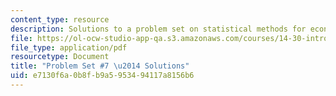 ```yaml
---
content_type: resource
description: Solutions to a problem set on statistical methods for economics.
file: https://ol-ocw-studio-app-qa.s3.amazonaws.com/courses/14-30-introduction-to-statistical-methods-in-economics-spring-2009/e7130f6a0b8fb9a5953494117a8156b6_MIT14_30s09_sol_pset07.pdf
file_type: application/pdf
resourcetype: Document
title: "Problem Set #7 \u2014 Solutions"
uid: e7130f6a-0b8f-b9a5-9534-94117a8156b6
---
```

